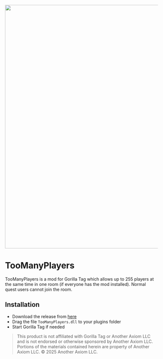 ﻿<p align="center">
  <a href="#"><img src="https://i.imgur.com/zgkNqNl.png" width = 800px></a>
</p>

# TooManyPlayers
TooManyPlayers is a mod for Gorilla Tag which allows up to 255 players at the same time in one room (if everyone has the mod installed). Normal quest users cannot join the room.

## Installation

- Download the release from [here](https://github.com/iiDk-the-actual/TooManyPlayers/releases/latest)
- Drag the file `TooManyPlayers.dll` to your plugins folder
- Start Gorilla Tag if needed

> This product is not affiliated with Gorilla Tag or Another Axiom LLC and is not endorsed or otherwise sponsored by Another Axiom LLC. Portions of the materials contained herein are property of Another Axiom LLC. © 2025 Another Axiom LLC.
